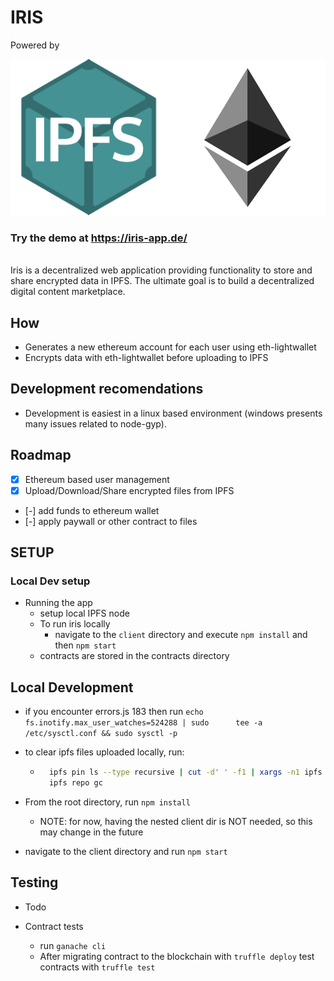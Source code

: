 # IRIS

Powered by
<div>
  <img src="https://github.com/driemworks/ipfs-ether-demo/blob/master/resources/ipfs-logo.png" width="250" height="250" >
  <img src="https://github.com/driemworks/ipfs-ether-demo/blob/master/resources/ethereum.jpg" width="250" height="250" />
</div>

### Try the demo at https://iris-app.de/
<br>
Iris is a decentralized web application providing functionality to store and share encrypted data in IPFS. The ultimate goal is to build a decentralized digital content marketplace. 

## How
* Generates a new ethereum account for each user using eth-lightwallet
* Encrypts data with eth-lightwallet before uploading to IPFS

## Development recomendations

* Development is easiest in a linux based environment (windows presents many issues related to node-gyp).

## Roadmap
* [x] Ethereum based user management
* [x] Upload/Download/Share encrypted files from IPFS
* [-] add funds to ethereum wallet
* [-] apply paywall or other contract to files

## SETUP

### Local Dev setup

* Running the app
  * setup local IPFS node
  * To run iris locally
    * navigate to the `client` directory and execute `npm install` and then `npm start`
  * contracts are stored in the contracts directory

## Local Development

* if you encounter errors.js 183 then run `echo fs.inotify.max_user_watches=524288 | sudo      tee -a /etc/sysctl.conf && sudo sysctl -p`

* to clear ipfs files uploaded locally, run:

  * ``` bash
      ipfs pin ls --type recursive | cut -d' ' -f1 | xargs -n1 ipfs pin rm
      ipfs repo gc
    ```

* From the root directory, run `npm install`
  * NOTE: for now, having the nested client dir is NOT needed, so this may change in the future
* navigate to the client directory and run `npm start`

## Testing

* Todo

* Contract tests
  * run `ganache cli`
  * After migrating contract to the blockchain with `truffle deploy` test contracts with `truffle test`
